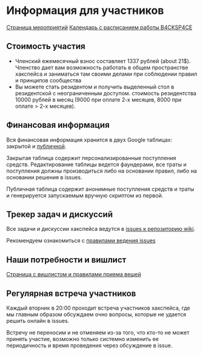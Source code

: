 # Информация для участников

[Страница мероприятий](/events)
[Календарь c расписанием работы B4CKSP4CE](https://calendar.google.com/calendar/embed?src=n0oev7vtqntpok3phdbb48cvu0%40group.calendar.google.com&ctz=Europe%2FMoscow)

## Стоимость участия

* Членский ежемесячный взнос составляет 1337 рублей (about 21$). Членство дает вам возможность работать в общем пространстве хакспейса и заниматься там своими делами при соблюдении правил и принципов сообщества
* Вы можете стать резидентом и получить выделенный стол в резидентской с неограниченным доступом. стоимость резидентства 10000 рублей в месяц (9000 при оплате 2-х месяцев, 8000 при оплате > 2-х месяцев). 

## Финансовая информация

Вся финансовая информация хранится в двух Google таблицах: закрытой и [публичной](https://drive.google.com/open?id=1axxo8_JOMkHQfMpo-TbR6vLCXhowdyu8iZRUjZ59F04).

Закрытая таблица содержит персонализированные поступления средств.
Редактирование таблицы ведется фаундерами, все траты и поступления должны производиться либо на основании правил, либо на основании решения в issues.

Публичная таблица содержит анонимные поступления средств и траты и генерируется запускаемым вручную скриптом из первой.

## Трекер задач и дискуссий

Все задачи и дискуссии хакспейса ведутся в [issues к репозиторию wiki](https://github.com/b4ck5p4c3/wiki/issues).

Рекомендуем ознакомиться с [правилами ведения issues](/issue_rules.md)

## Наши потребности и вишлист

[Страница с вишлистом и правилами приема вещей](/needs.md)

## Регулярная встреча участников

Каждый вторник в 20:00 проходит встреча участников хакспейса, где мы главным образом обсуждаем очно вопросы, которые не удается решить онлайн в issues.

Встречу не переносим и не отменяем из-за того, что кто-то не может принять участие, возможно только системно изменить ее периодичность и время проведения через обсуждение в issue.
